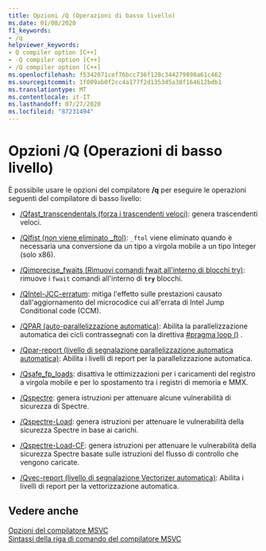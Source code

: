 ```yaml
---
title: Opzioni /Q (Operazioni di basso livello)
ms.date: 01/08/2020
f1_keywords:
- /q
helpviewer_keywords:
- Q compiler option [C++]
- -Q compiler option [C++]
- /Q compiler option [C++]
ms.openlocfilehash: f5342071cef76bcc736f128c344279898a61c462
ms.sourcegitcommit: 1f009ab0f2cc4a177f2d1353d5a38f164612bdb1
ms.translationtype: MT
ms.contentlocale: it-IT
ms.lasthandoff: 07/27/2020
ms.locfileid: "87231494"
---
```

# <a name="q-options-low-level-operations"></a>Opzioni /Q (Operazioni di basso livello)

È possibile usare le opzioni del compilatore **/q** per eseguire le operazioni seguenti del compilatore di basso livello:

- [/Qfast_transcendentals (forza i trascendenti veloci)](qfast-transcendentals-force-fast-transcendentals.md): genera trascendenti veloci.

- [/QIfist (non viene eliminato _ftol)](qifist-suppress-ftol.md): `_ftol` viene eliminato quando è necessaria una conversione da un tipo a virgola mobile a un tipo Integer (solo x86).

- [/Qimprecise_fwaits (Rimuovi comandi fwait all'interno di blocchi try)](qimprecise-fwaits-remove-fwaits-inside-try-blocks.md): rimuove i `fwait` comandi all'interno di **`try`** blocchi.

- [/QIntel-JCC-erratum](qintel-jcc-erratum.md): mitiga l'effetto sulle prestazioni causato dall'aggiornamento del microcodice cui all'errata di Intel Jump Conditional code (CCM).

- [/QPAR (auto-parallelizzazione automatica)](qpar-auto-parallelizer.md): Abilita la parallelizzazione automatica dei cicli contrassegnati con la direttiva [#pragma loop ()](../../preprocessor/loop.md) .

- [/Qpar-report (livello di segnalazione parallelizzazione automatica automatica)](qpar-report-auto-parallelizer-reporting-level.md): Abilita i livelli di report per la parallelizzazione automatica.

- [/Qsafe_fp_loads](qsafe-fp-loads.md): disattiva le ottimizzazioni per i caricamenti del registro a virgola mobile e per lo spostamento tra i registri di memoria e MMX.

- [/Qspectre](qspectre.md): genera istruzioni per attenuare alcune vulnerabilità di sicurezza di Spectre.

- [/Qspectre-Load](qspectre-load.md): genera istruzioni per attenuare le vulnerabilità della sicurezza Spectre in base ai carichi.

- [/Qspectre-Load-CF](qspectre-load-cf.md): genera istruzioni per attenuare le vulnerabilità della sicurezza Spectre basate sulle istruzioni del flusso di controllo che vengono caricate.

- [/Qvec-report (livello di segnalazione Vectorizer automatica)](qvec-report-auto-vectorizer-reporting-level.md): Abilita i livelli di report per la vettorizzazione automatica.

## <a name="see-also"></a>Vedere anche

[Opzioni del compilatore MSVC](compiler-options.md)<br/>
[Sintassi della riga di comando del compilatore MSVC](compiler-command-line-syntax.md)
